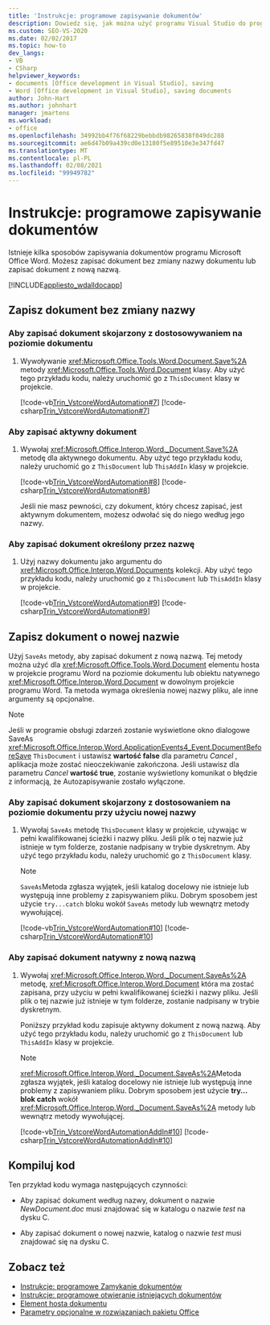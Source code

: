 ```yaml
---
title: 'Instrukcje: programowe zapisywanie dokumentów'
description: Dowiedz się, jak można użyć programu Visual Studio do programistycznego zapisywania dokumentu bez zmiany nazwy dokumentu lub nowej nazwy.
ms.custom: SEO-VS-2020
ms.date: 02/02/2017
ms.topic: how-to
dev_langs:
- VB
- CSharp
helpviewer_keywords:
- documents [Office development in Visual Studio], saving
- Word [Office development in Visual Studio], saving documents
author: John-Hart
ms.author: johnhart
manager: jmartens
ms.workload:
- office
ms.openlocfilehash: 34992bb4f76f68229bebbdb98265838f049dc288
ms.sourcegitcommit: ae6d47b09a439cd0e13180f5e89510e3e347fd47
ms.translationtype: MT
ms.contentlocale: pl-PL
ms.lasthandoff: 02/08/2021
ms.locfileid: "99949782"
---
```

# <a name="how-to-programmatically-save-documents"></a>Instrukcje: programowe zapisywanie dokumentów

Istnieje kilka sposobów zapisywania dokumentów programu Microsoft Office Word. Możesz zapisać dokument bez zmiany nazwy dokumentu lub zapisać dokument z nową nazwą.

[!INCLUDE[appliesto_wdalldocapp](../vsto/includes/appliesto-wdalldocapp-md.md)]

## <a name="save-a-document-without-changing-the-name"></a>Zapisz dokument bez zmiany nazwy

### <a name="to-save-the-document-associated-with-a-document-level-customization"></a>Aby zapisać dokument skojarzony z dostosowywaniem na poziomie dokumentu

1. Wywoływanie <xref:Microsoft.Office.Tools.Word.Document.Save%2A> metody <xref:Microsoft.Office.Tools.Word.Document> klasy. Aby użyć tego przykładu kodu, należy uruchomić go z `ThisDocument` klasy w projekcie.

     [!code-vb[Trin_VstcoreWordAutomation#7](../vsto/codesnippet/VisualBasic/Trin_VstcoreWordAutomationVB/ThisDocument.vb#7)]
     [!code-csharp[Trin_VstcoreWordAutomation#7](../vsto/codesnippet/CSharp/Trin_VstcoreWordAutomationCS/ThisDocument.cs#7)]

### <a name="to-save-the-active-document"></a>Aby zapisać aktywny dokument

1. Wywołaj <xref:Microsoft.Office.Interop.Word._Document.Save%2A> metodę dla aktywnego dokumentu. Aby użyć tego przykładu kodu, należy uruchomić go z `ThisDocument` lub `ThisAddIn` klasy w projekcie.

    [!code-vb[Trin_VstcoreWordAutomation#8](../vsto/codesnippet/VisualBasic/Trin_VstcoreWordAutomationVB/ThisDocument.vb#8)]
    [!code-csharp[Trin_VstcoreWordAutomation#8](../vsto/codesnippet/CSharp/Trin_VstcoreWordAutomationCS/ThisDocument.cs#8)]

   Jeśli nie masz pewności, czy dokument, który chcesz zapisać, jest aktywnym dokumentem, możesz odwołać się do niego według jego nazwy.

### <a name="to-save-a-document-specified-by-name"></a>Aby zapisać dokument określony przez nazwę

1. Użyj nazwy dokumentu jako argumentu do <xref:Microsoft.Office.Interop.Word.Documents> kolekcji. Aby użyć tego przykładu kodu, należy uruchomić go z `ThisDocument` lub `ThisAddIn` klasy w projekcie.

     [!code-vb[Trin_VstcoreWordAutomation#9](../vsto/codesnippet/VisualBasic/Trin_VstcoreWordAutomationVB/ThisDocument.vb#9)]
     [!code-csharp[Trin_VstcoreWordAutomation#9](../vsto/codesnippet/CSharp/Trin_VstcoreWordAutomationCS/ThisDocument.cs#9)]

## <a name="save-a-document-with-a-new-name"></a>Zapisz dokument o nowej nazwie

Użyj `SaveAs` metody, aby zapisać dokument z nową nazwą. Tej metody można użyć dla <xref:Microsoft.Office.Tools.Word.Document> elementu hosta w projekcie programu Word na poziomie dokumentu lub obiektu natywnego <xref:Microsoft.Office.Interop.Word.Document> w dowolnym projekcie programu Word. Ta metoda wymaga określenia nowej nazwy pliku, ale inne argumenty są opcjonalne.

> [!NOTE]
> Jeśli w programie obsługi  zdarzeń zostanie wyświetlone okno dialogowe SaveAs <xref:Microsoft.Office.Interop.Word.ApplicationEvents4_Event.DocumentBeforeSave> `ThisDocument` i ustawisz **wartość false** dla parametru *Cancel* , aplikacja może zostać nieoczekiwanie zakończona. Jeśli ustawisz dla parametru *Cancel* **wartość true**, zostanie wyświetlony komunikat o błędzie z informacją, że Autozapisywanie zostało wyłączone.

### <a name="to-save-the-document-associated-with-a-document-level-customization-with-a-new-name"></a>Aby zapisać dokument skojarzony z dostosowaniem na poziomie dokumentu przy użyciu nowej nazwy

1. Wywołaj `SaveAs` metodę `ThisDocument` klasy w projekcie, używając w pełni kwalifikowanej ścieżki i nazwy pliku. Jeśli plik o tej nazwie już istnieje w tym folderze, zostanie nadpisany w trybie dyskretnym. Aby użyć tego przykładu kodu, należy uruchomić go z `ThisDocument` klasy.

    > [!NOTE]
    > `SaveAs`Metoda zgłasza wyjątek, jeśli katalog docelowy nie istnieje lub występują inne problemy z zapisywaniem pliku. Dobrym sposobem jest użycie `try...catch` bloku wokół `SaveAs` metody lub wewnątrz metody wywołującej.

     [!code-vb[Trin_VstcoreWordAutomation#10](../vsto/codesnippet/VisualBasic/Trin_VstcoreWordAutomationVB/ThisDocument.vb#10)]
     [!code-csharp[Trin_VstcoreWordAutomation#10](../vsto/codesnippet/CSharp/Trin_VstcoreWordAutomationCS/ThisDocument.cs#10)]

### <a name="to-save-a-native-document-with-a-new-name"></a>Aby zapisać dokument natywny z nową nazwą

1. Wywołaj <xref:Microsoft.Office.Interop.Word._Document.SaveAs%2A> metodę, <xref:Microsoft.Office.Interop.Word.Document> która ma zostać zapisana, przy użyciu w pełni kwalifikowanej ścieżki i nazwy pliku. Jeśli plik o tej nazwie już istnieje w tym folderze, zostanie nadpisany w trybie dyskretnym.

     Poniższy przykład kodu zapisuje aktywny dokument z nową nazwą. Aby użyć tego przykładu kodu, należy uruchomić go z `ThisDocument` lub `ThisAddIn` klasy w projekcie.

    > [!NOTE]
    > <xref:Microsoft.Office.Interop.Word._Document.SaveAs%2A>Metoda zgłasza wyjątek, jeśli katalog docelowy nie istnieje lub występują inne problemy z zapisywaniem pliku. Dobrym sposobem jest użycie **try... blok catch** wokół <xref:Microsoft.Office.Interop.Word._Document.SaveAs%2A> metody lub wewnątrz metody wywołującej.

     [!code-vb[Trin_VstcoreWordAutomationAddIn#10](../vsto/codesnippet/VisualBasic/Trin_VstcoreWordAutomationAddIn/ThisAddIn.vb#10)]
     [!code-csharp[Trin_VstcoreWordAutomationAddIn#10](../vsto/codesnippet/CSharp/Trin_VstcoreWordAutomationAddIn/ThisAddIn.cs#10)]

## <a name="compile-the-code"></a>Kompiluj kod

Ten przykład kodu wymaga następujących czynności:

- Aby zapisać dokument według nazwy, dokument o nazwie *NewDocument.doc* musi znajdować się w katalogu o nazwie *test* na dysku C.

- Aby zapisać dokument o nowej nazwie, katalog o nazwie *test* musi znajdować się na dysku C.

## <a name="see-also"></a>Zobacz też

- [Instrukcje: programowe Zamykanie dokumentów](../vsto/how-to-programmatically-close-documents.md)
- [Instrukcje: programowe otwieranie istniejących dokumentów](../vsto/how-to-programmatically-open-existing-documents.md)
- [Element hosta dokumentu](../vsto/document-host-item.md)
- [Parametry opcjonalne w rozwiązaniach pakietu Office](../vsto/optional-parameters-in-office-solutions.md)
